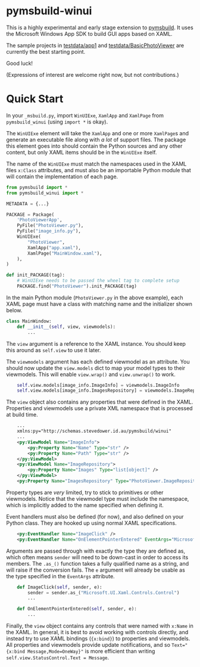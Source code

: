 # pymsbuild-winui

This is a highly experimental and early stage extension to
[pymsbuild](https://pypi.org/project/pymsbuild). It uses the Microsoft
Windows App SDK to build GUI apps based on XAML.

The sample projects in [testdata/app1](https://github.com/zooba/pymsbuild-winui/tree/master/tests/testdata/app1)
and [testdata/BasicPhotoViewer](https://github.com/zooba/pymsbuild-winui/tree/master/tests/testdata/BasicPhotoViewer)
are currently the best starting point.

Good luck!

(Expressions of interest are welcome right now, but not contributions.)

# Quick Start

In your `_msbuild.py`, import `WinUIExe`, `XamlApp` and `XamlPage` from
`pymsbuild_winui` (using `import *` is okay).

The `WinUIExe` element will take the `XamlApp` and one or more
`XamlPage`s and generate an executable file along with _a lot_ of
support files. The package this element goes into should contain the
Python sources and any other content, but only XAML items should be in
the `WinUIExe` itself.

The name of the `WinUIExe` must match the namespaces used in the XAML
files `x:Class` attributes, and must also be an importable Python
module that will contain the implementation of each page.

```python
from pymsbuild import *
from pymsbuild_winui import *

METADATA = {...}

PACKAGE = Package(
    'PhotoViewerApp',
    PyFile("PhotoViewer.py"),
    PyFile("image_info.py"),
    WinUIExe(
        "PhotoViewer",
        XamlApp("app.xaml"),
        XamlPage("MainWindow.xaml"),
    ),
)

def init_PACKAGE(tag):
    # WinUIExe needs to be passed the wheel tag to complete setup
    PACKAGE.find("PhotoViewer").init_PACKAGE(tag)
```

In the main Python module (`PhotoViewer.py` in the above example), each
XAML page must have a class with matching name and the initializer
shown below.

```python
class MainWindow:
    def __init__(self, view, viewmodels):
        ...
```

The `view` argument is a reference to the XAML instance. You should
keep this around as `self.view` to use it later.

The `viewmodels` argument has each defined viewmodel as an attribute.
You should now update the `view.models` dict to map your model types to
their viewmodels. This will enable `view.wrap()` and `view.unwrap()` to
work.

```python
    self.view.models[image_info.ImageInfo] = viewmodels.ImageInfo
    self.view.models[image_info.ImagesRepository] = viewmodels.ImageRepository
```

The `view` object also contains any properties that were defined in the
XAML. Properties and viewmodels use a private XML namespace that is
processed at build time.

```xml
    ...
    xmlns:py="http://schemas.stevedower.id.au/pymsbuild/winui"
    ...
    <py:ViewModel Name="ImageInfo">
        <py:Property Name="Name" Type="str" />
        <py:Property Name="Path" Type="str" />
    </py:ViewModel>
    <py:ViewModel Name="ImageRepository">
        <py:Property Name="Images" Type="list[object]" />
    </py:ViewModel>
    <py:Property Name="ImagesRepository" Type="PhotoViewer.ImageRepository" />
```

Property types are _very_ limited, try to stick to primitives or
other viewmodels. Notice that the viewmodel type must include the
namespace, which is implicitly added to the name specified when
defining it.

Event handlers must also be defined (for now), and also defined on your
Python class. They are hooked up using normal XAML specifications.

```xml
    <py:EventHandler Name="ImageClick" />
    <py:EventHandler Name="OnElementPointerEntered" EventArgs="Microsoft.UI.Xaml.Input.PointerRoutedEventArgs" />
```

Arguments are passed through with exactly the type they are defined as,
which often means `sender` will need to be down-cast in order to access
its members. The `.as_()` function takes a fully qualified name as a
string, and will raise if the conversion fails. The `e` argument will
already be usable as the type specified in the `EventArgs` attribute.

```python
    def ImageClick(self, sender, e):
        sender = sender.as_("Microsoft.UI.Xaml.Controls.Control")
        ...

    def OnElementPointerEntered(self, sender, e):
        ...
```

Finally, the `view` object contains any controls that were named with
`x:Name` in the XAML. In general, it is best to avoid working with
controls directly, and instead try to use XAML bindings (`{x:bind}`) to
properties and viewmodels. All properties and viewmodels provide update
notifications, and so `Text="{x:bind Message,Mode=OneWay}"` is more efficient
than writing `self.view.StatusControl.Text = Message`.
